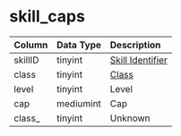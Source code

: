 # skill\_caps

| Column | Data Type | Description |
| :--- | :--- | :--- |
| skillID | tinyint | [Skill Identifier](https://eqemu.gitbook.io/server/categories/reference-lists/skills) |
| class | tinyint | [Class](https://eqemu.gitbook.io/server/categories/reference-lists/class-list) |
| level | tinyint | Level |
| cap | mediumint | Cap |
| class\_ | tinyint | Unknown |

